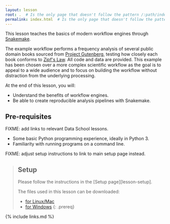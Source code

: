 ```yaml
---
layout: lesson
root: .  # Is the only page that doesn't follow the pattern /:path/index.html
permalink: index.html  # Is the only page that doesn't follow the pattern /:path/index.html
---
```


This lesson teaches the basics of modern workflow engines
through [Snakemake](https://snakemake.readthedocs.io/en/stable/).

The example workflow performs a frequency analysis of several public domain
books sourced from [Project Gutenberg](https://www.gutenberg.org/), testing
how closely each book conforms to [Zipf's
Law](https://en.wikipedia.org/wiki/Zipf%27s_law). All code and data are
provided. This example has been chosen over a more complex scientific
workflow as the goal is to appeal to a wide audience and to focus on building
the workflow without distraction from the underlying processing.

At the end of this lesson, you will:

* Understand the benefits of workflow engines.
* Be able to create reproducible analysis pipelines with Snakemake.

## Pre-requisites

FIXME: add links to relevant Data School lessons.

* Some basic Python programming experience, ideally in Python 3.
* Familiarity with running programs on a command line.

FIXME: adjust setup instructions to link to main setup page instead.
> ## Setup
>
> Please follow the instructions in the [Setup page][lesson-setup].
>
> The files used in this lesson can be downloaded:
>  * [for Linux/Mac](files/workflow-engines-lesson.tar.gz)
>  * [for Windows](files/workflow-engines-lesson.zip)
{: .prereq}

{% include links.md %}
